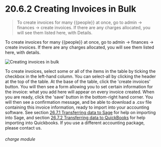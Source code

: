 # 20.6.2    Creating Invoices in Bulk

> To create invoices for many {{people}} at once, go to admin -> finances -> create invoices. If there are any charges allocated, you will see them listed here, with Details. 

To create invoices for many {{people}} at once, go to admin -> finances -> create invoices. If there are any charges allocated, you will see them listed here, with details. 

![Creating invoices in bulk](258a.png)

To create invoices, select some or all of the items in the table by ticking the checkbox in the left-hand column. You can select-all by clicking the header at the top of the table. At the base of the table, click the 'create invoices' button. You will then see a form allowing you to set certain information for the invoice: what you add here will appear on every invoice created. When you are ready, click the 'save' button in the bottom-right hand corner. You will then see a confirmation message, and be able to download a .csv file containing this invoice information, ready to import into your accounting software. See section [26.7.1  Transferring data to Sage](/help/index/p/26.7.1) for help on importing into Sage, and section [26.7.2  Transferring data to QuickBooks](/help/indexp/26.7.2) for help importing into Quickbooks. If you use a different accounting package, please contact us. 

###### charge module

